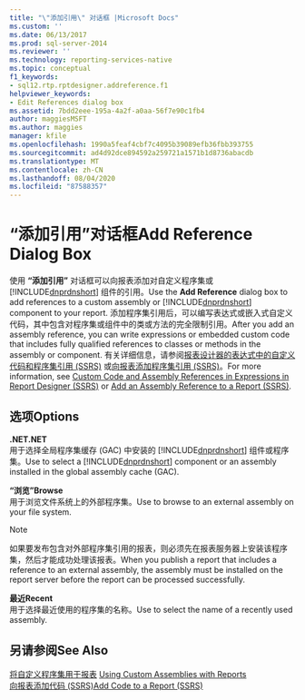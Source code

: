 ```yaml
---
title: "\"添加引用\" 对话框 |Microsoft Docs"
ms.custom: ''
ms.date: 06/13/2017
ms.prod: sql-server-2014
ms.reviewer: ''
ms.technology: reporting-services-native
ms.topic: conceptual
f1_keywords:
- sql12.rtp.rptdesigner.addreference.f1
helpviewer_keywords:
- Edit References dialog box
ms.assetid: 7bdd2eee-195a-4a2f-a0aa-56f7e90c1fb4
author: maggiesMSFT
ms.author: maggies
manager: kfile
ms.openlocfilehash: 1990a5feaf4cbf7c4095b39089efb36fbb393755
ms.sourcegitcommit: ad4d92dce894592a259721a1571b1d8736abacdb
ms.translationtype: MT
ms.contentlocale: zh-CN
ms.lasthandoff: 08/04/2020
ms.locfileid: "87588357"
---
```

# <a name="add-reference-dialog-box"></a><span data-ttu-id="a68d3-102">“添加引用”对话框</span><span class="sxs-lookup"><span data-stu-id="a68d3-102">Add Reference Dialog Box</span></span>
  <span data-ttu-id="a68d3-103">使用 **“添加引用”** 对话框可以向报表添加对自定义程序集或 [!INCLUDE[dnprdnshort](../includes/dnprdnshort-md.md)] 组件的引用。</span><span class="sxs-lookup"><span data-stu-id="a68d3-103">Use the **Add Reference** dialog box to add references to a custom assembly or [!INCLUDE[dnprdnshort](../includes/dnprdnshort-md.md)] component to your report.</span></span> <span data-ttu-id="a68d3-104">添加程序集引用后，可以编写表达式或嵌入式自定义代码，其中包含对程序集或组件中的类或方法的完全限制引用。</span><span class="sxs-lookup"><span data-stu-id="a68d3-104">After you add an assembly reference, you can write expressions or embedded custom code that includes fully qualified references to classes or methods in the assembly or component.</span></span> <span data-ttu-id="a68d3-105">有关详细信息，请参阅[报表设计器的表达式中的自定义代码和程序集引用 (SSRS)](report-design/custom-code-and-assembly-references-in-expressions-in-report-designer-ssrs.md) 或[向报表添加程序集引用 (SSRS)](report-design/add-an-assembly-reference-to-a-report-ssrs.md)。</span><span class="sxs-lookup"><span data-stu-id="a68d3-105">For more information, see [Custom Code and Assembly References in Expressions in Report Designer &#40;SSRS&#41;](report-design/custom-code-and-assembly-references-in-expressions-in-report-designer-ssrs.md) or [Add an Assembly Reference to a Report &#40;SSRS&#41;](report-design/add-an-assembly-reference-to-a-report-ssrs.md).</span></span>  
  
## <a name="options"></a><span data-ttu-id="a68d3-106">选项</span><span class="sxs-lookup"><span data-stu-id="a68d3-106">Options</span></span>  
 <span data-ttu-id="a68d3-107">**.NET**</span><span class="sxs-lookup"><span data-stu-id="a68d3-107">**.NET**</span></span>  
 <span data-ttu-id="a68d3-108">用于选择全局程序集缓存 (GAC) 中安装的 [!INCLUDE[dnprdnshort](../includes/dnprdnshort-md.md)] 组件或程序集。</span><span class="sxs-lookup"><span data-stu-id="a68d3-108">Use to select a [!INCLUDE[dnprdnshort](../includes/dnprdnshort-md.md)] component or an assembly installed in the global assembly cache (GAC).</span></span>  
  
 <span data-ttu-id="a68d3-109">**“浏览”**</span><span class="sxs-lookup"><span data-stu-id="a68d3-109">**Browse**</span></span>  
 <span data-ttu-id="a68d3-110">用于浏览文件系统上的外部程序集。</span><span class="sxs-lookup"><span data-stu-id="a68d3-110">Use to browse to an external assembly on your file system.</span></span>  
  
> [!NOTE]  
>  <span data-ttu-id="a68d3-111">如果要发布包含对外部程序集引用的报表，则必须先在报表服务器上安装该程序集，然后才能成功处理该报表。</span><span class="sxs-lookup"><span data-stu-id="a68d3-111">When you publish a report that includes a reference to an external assembly, the assembly must be installed on the report server before the report can be processed successfully.</span></span>  
  
 <span data-ttu-id="a68d3-112">**最近**</span><span class="sxs-lookup"><span data-stu-id="a68d3-112">**Recent**</span></span>  
 <span data-ttu-id="a68d3-113">用于选择最近使用的程序集的名称。</span><span class="sxs-lookup"><span data-stu-id="a68d3-113">Use to select the name of a recently used assembly.</span></span>  
  
## <a name="see-also"></a><span data-ttu-id="a68d3-114">另请参阅</span><span class="sxs-lookup"><span data-stu-id="a68d3-114">See Also</span></span>  
 <span data-ttu-id="a68d3-115">[将自定义程序集用于报表](custom-assemblies/using-custom-assemblies-with-reports.md) </span><span class="sxs-lookup"><span data-stu-id="a68d3-115">[Using Custom Assemblies with Reports](custom-assemblies/using-custom-assemblies-with-reports.md) </span></span>  
 [<span data-ttu-id="a68d3-116">向报表添加代码 (SSRS)</span><span class="sxs-lookup"><span data-stu-id="a68d3-116">Add Code to a Report &#40;SSRS&#41;</span></span>](report-design/add-code-to-a-report-ssrs.md)  
  
  

